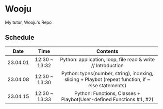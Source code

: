 # Wooju
My tutor, Wooju's Repo

## Schedule

|   Date   |      Time     |                                              Contents                                              |
|:--------:|:-------------:|:--------------------------------------------------------------------------------------------------:|
| 23.04.01 | 12:30 ~ 13:32 |                    Python: application, loop, file read & write // Introduction                    |
| 23.04.08 | 12:30 ~ 13:30 | Python: types(number, string), indexing, slicing + Playbot (repeat function, if ~ else statements) |
| 23.04.15 | 12:30 ~ 13:33 |                 Python: Functions, Classes + Playbot(User-defined Functions #1, #2)                |